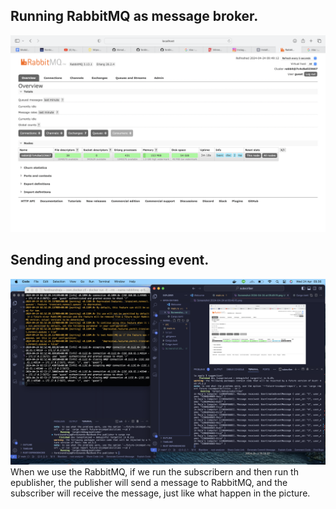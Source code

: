 ## Running RabbitMQ as message broker.
<img src="img/ss1.png">

## Sending and processing event.
<img src="img/ss2.png">
When we use the RabbitMQ, if we run the subscribern and then run th epublisher, the publisher will send a message to RabbitMQ, and the subscriber will receive the message, just like what happen in the picture.